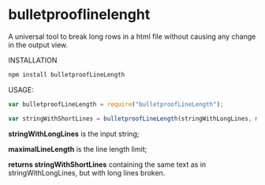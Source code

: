 # bulletprooflinelenght

A universal tool to break long rows in a html file without causing any change in the output view.

INSTALLATION

```js
npm install bulletproofLineLength
```

USAGE:

```js
var bulletproofLineLength = require("bulletproofLineLength");

var stringWithShortLines = bulletproofLineLength(stringWithLongLines, maximalLineLength);
```
**stringWithLongLines** is the input string;

**maximalLineLength** is the line length limit;

**returns stringWithShortLines** containing the same text as in stringWithLongLines, but with long lines broken.
